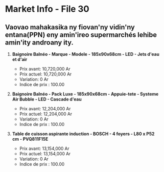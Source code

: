 # Market Info - File 30

## Vaovao mahakasika ny fiovan'ny vidin'ny entana(PPN) eny amin'ireo supermarchés lehibe amin'ity androany ity.

1. **Baignoire Balnéo - Marque - Modele - 185x90x68cm - LED - Jets d'eau et d'air**
   - Prix avant: 10,720,000 Ar
   - Prix actuel: 10,720,000 Ar
   - Variation: 0 Ar
   - Indice de prix : 100.00

2. **Baignoire Balnéo - Pack Luxe - 185x90x68cm - Appuie-tete - Systeme Air Bubble - LED - Cascade d'eau**
   - Prix avant: 12,204,000 Ar
   - Prix actuel: 12,204,000 Ar
   - Variation: 0 Ar
   - Indice de prix : 100.00

3. **Table de cuisson aspirante induction - BOSCH - 4 foyers - L80 x P52 cm - PVQ811F15E**
   - Prix avant: 13,154,000 Ar
   - Prix actuel: 13,154,000 Ar
   - Variation: 0 Ar
   - Indice de prix : 100.00

